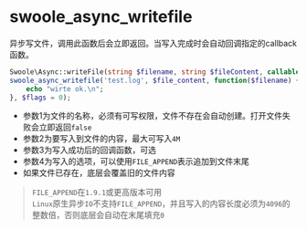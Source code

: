 # swoole_async_writefile

异步写文件，调用此函数后会立即返回。当写入完成时会自动回调指定的callback函数。

```php
Swoole\Async::writeFile(string $filename, string $fileContent, callable $callback = null, int $flags = 0)
swoole_async_writefile('test.log', $file_content, function($filename) {
    echo "wirte ok.\n";
}, $flags = 0);
```

* 参数1为文件的名称，必须有可写权限，文件不存在会自动创建。打开文件失败会立即返回`false`
* 参数2为要写入到文件的内容，最大可写入`4M`
* 参数3为写入成功后的回调函数，可选
* 参数4为写入的选项，可以使用`FILE_APPEND`表示追加到文件末尾
* 如果文件已存在，底层会覆盖旧的文件内容


> `FILE_APPEND`在`1.9.1`或更高版本可用  
> `Linux`原生异步`IO`不支持`FILE_APPEND`，并且写入的内容长度必须为`4096`的整数倍，否则底层会自动在末尾填充`0`  

